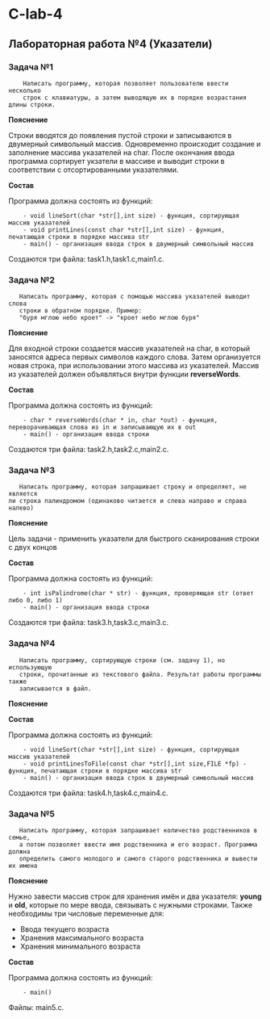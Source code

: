 # C-lab-4

## Лабораторная работа №4 (Указатели)

### Задача №1

```
    Написать программу, которая позволяет пользователю ввести несколько 
    строк с клавиатуры, а затем выводящую их в порядке возрастания длины строки.
```

**Пояснение**

Строки вводятся до появления пустой строки и записываются в двумерный
символьный массив. Одновременно происходит создание и заполнение массива
указателей на char. После окончания ввода программа сортирует укзатели в
массиве и выводит строки в соответствии с отсортированными указателями.

**Состав**

Программа должна состоять из функций:

```
    - void lineSort(char *str[],int size) - функция, сортирующая массив указателей
    - void printLines(const char *str[],int size) - функция, печатающая строки в порядке массива str
    - main() - организация ввода строк в двумерный символьный массив
```

Создаются три файла: task1.h,task1.c,main1.c.

### Задача №2

```
   Написать программу, которая с помощью массива указателей выводит слова
   строки в обратном порядке. Пример:
   "буря мглою небо кроет" -> "кроет небо мглою буря"
```

**Пояснение**

Для входной строки создается массив указателей на char, в который заносятся
адреса первых символов каждого слова. Затем организуется новая строка, при использовании этого
массива из указателей. Массив из указателей должен объявляться внутри функции **reverseWords**.

**Состав**

Программа должна состоять из функций:

```
    - char * reverseWords(char * in, char *out) - функция, переворачивающая слова из in и записывающую их в out
    - main() - организация ввода строки
```

Создаются три файла: task2.h,task2.c,main2.c.

### Задача №3

```
   Написать программу, которая запрашивает строку и определяет, не является
ли строка палиндромом (одинаково читается и слева направо и справа налево)
```

**Пояснение**

Цель задачи - применить указатели для быстрого сканирования строки с двух
концов

**Состав**

Программа должна состоять из функций:

```
    - int isPalindrome(char * str) - функция, проверяющая str (ответ либо 0, либо 1)
    - main() - организация ввода строки
```

Создаются три файла: task3.h,task3.c,main3.c.


### Задача №4

```
   Написать программу, сортирующую строки (см. задачу 1), но использующую
   строки, прочитанные из текстового файла. Результат работы программы также
   записывается в файл.
```

**Пояснение**


**Состав**

Программа должна состоять из функций:

```
    - void lineSort(char *str[],int size) - функция, сортирующая массив указателей
    - void printLinesToFile(const char *str[],int size,FILE *fp) - функция, печатающая строки в порядке массива str
    - main() - организация ввода строк в двумерный символьный массив
```

Создаются три файла: task4.h,task4.c,main4.c.

### Задача №5

```
   Написать программу, которая запрашивает количество родственников в семье,
   а потом позволяет ввести имя родственника и его возраст. Программа должна
   определить самого молодого и самого старого родственника и вывести их имена
```

**Пояснение**

Нужно завести массив строк для хранения имён и два указателя: **young** и **old**,
которые по мере ввода, связывать с нужными строками. Также необходимы три числовые переменные для:

- Ввода текущего возраста
- Хранения максимального возраста
- Хранения минимального возраста


**Состав**

Программа должна состоять из функций:

```
    - main()
```

Файлы: main5.c.

